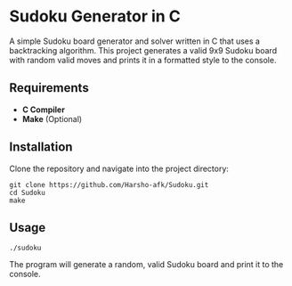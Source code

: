 # Sudoku Generator in C

A simple Sudoku board generator and solver written in C that uses a backtracking algorithm. This project generates a valid 9x9 Sudoku board with random valid moves and prints it in a formatted style to the console.

## Requirements

- **C Compiler**
- **Make** (Optional)

## Installation

Clone the repository and navigate into the project directory:
```
git clone https://github.com/Harsho-afk/Sudoku.git
cd Sudoku
make
```

## Usage

```
./sudoku
```
The program will generate a random, valid Sudoku board and print it to the console.
